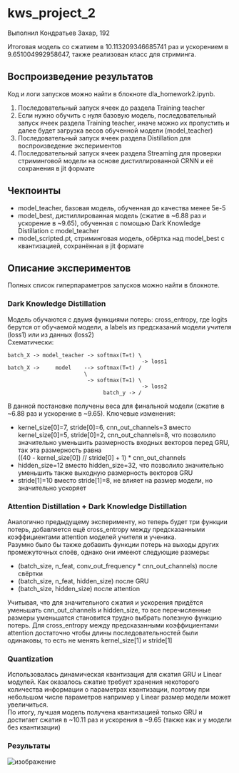 # kws_project_2

Выполнил Кондратьев Захар, 192

Итоговая модель со сжатием в 10.113209346685741 раз и ускорением в 9.651004992958647, также реализован класс для стриминга.

## Воспроизведение результатов
Код и логи запусков можно найти в блокноте dla_homework2.ipynb.
1) Последовательный запуск ячеек до раздела Training teacher
2) Если нужно обучить с нуля базовую модель, последовательный запуск ячеек раздела Training teacher, иначе можно их пропустить и далее будет загрузка весов обученной модели (model_teacher)
3) Последовательный запуск ячеек раздела Distillation для воспроизведение экспериментов
4) Последовательный запуск ячеек раздела Streaming для проверки стриминговой модели на основе дистиллированной CRNN и её сохранения в jit формате

## Чекпоинты

- model_teacher, базовая модель, обученная до качества менее 5e-5
- model_best, дистиллированная модель (сжатие в ~6.88 раз и ускорение в ~9.65), обученная с помощью Dark Knowledge Distillation с model_teacher
- model_scripted.pt, стриминговая модель, обёртка над model_best с квантизацией, сохранённая в jit формате

## Описание экспериментов
Полных список гиперпараметров запусков можно найти в блокноте.
### Dark Knowledge Distillation
Модель обучаются с двумя функциями потерь: cross_entropy, где logits берутся от обучаемой модели, а labels из предсказаний модели учителя (loss1) или из данных (loss2)  
Схематически:

    batch_X -> model_teacher -> softmax(T=t) \
                                              -> loss1
    batch_X ->     model    --> softmax(T=t) /
                            \
                             -> softmax(T=1) \
                                              -> loss2
                                  batch_y -> /  

В данной постановке получены веса для финальной модели (сжатие в ~6.88 раз и ускорение в ~9.65). Ключевые изменения:  
- kernel_size[0]=7, stride[0]=6, cnn_out_channels=3 вместо kernel_size[0]=5, stride[0]=2, cnn_out_channels=8, что позволило значительно уменьшить размерность входных векторов перед GRU, так эта размерность равна  
((40 - kernel_size[0]) // stride[0] + 1) * cnn_out_channels
- hidden_size=12 вместо hidden_size=32, что позволило значительно уменьшить также выходную размерность векторов GRU
- stride[1]=10 вместо stride[1]=8, не влияет на размер модели, но значительно ускоряет

### Attention Distillation + Dark Knowledge Distillation
Аналогично предыдущему эксперименту, но теперь будет три функции потерь, добавляется ещё cross_entropy между предсказанными коэффициентами attention моделей учителя и ученика.  
Разумно было бы также добавить функции потерь на выходы других промежуточных слоёв, однако они имееют следующие размеры:  
- (batch_size, n_feat, conv_out_frequency * cnn_out_channels) после свёртки
- (batch_size, n_feat, hidden_size) после GRU
- (batch_size, hidden_size) после attention

Учитывая, что для значительного сжатия и ускорения придётся уменьшать cnn_out_channels и hidden_size, то все перечисленные размеры уменьшатся становится трудно выбрать полезную функцию потерь. Для cross_entropy между предсказанными коэффициентами attention достаточно чтобы длины последовательностей были одинаковы, то есть не менять kernel_size[1] и stride[1]

### Quantization
Использовалась динамическая квантизация для сжатия GRU и Linear модулей. Как оказалось сжатие требует хранения некоторого количества информации о параметрах квантизации, поэтому при небольшом числе параметров например у Linear размер модели может увеличиться.  
По итогу, лучшая модель получена квантизацией только GRU и достигает сжатия в ~10.11 раз и ускорения в ~9.65 (также как и у модели без квантизации)

### Результаты
![изображение](https://user-images.githubusercontent.com/59803738/200187464-538263ae-8ba8-4f42-82a6-ec4a3ac807b4.png)


